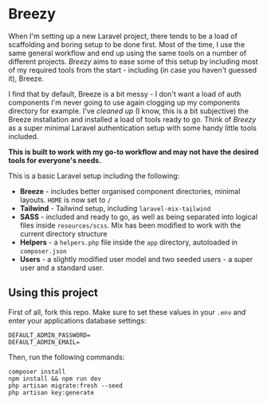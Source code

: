 # Breezy

When I'm setting up a new Laravel project, there tends to be a load of scaffolding and boring setup to be done first. Most of the time, I
use the same general workflow and end up using the same tools on a number of different projects. *Breezy* aims to ease some of this setup by including
most of my required tools from the start - including (in case you haven't guessed it), Breeze.

I find that by default, Breeze is a bit messy - I don't want a load of auth components I'm never going to 
use again clogging up my components directory for example. I've *cleaned up* (I know, this is a bit subjective) the Breeze installation
and installed a load of tools ready to go. Think of *Breezy* as a super minimal Laravel authentication setup with some handy little tools included.

**This is built to work with my go-to workflow and may not have the desired tools for everyone's needs.**

This is a basic Laravel setup including the following:

- **Breeze** - includes better organised component directories, minimal layouts. `HOME` is now set to `/`
- **Tailwind** - Tailwind setup, including `laravel-mix-tailwind`
- **SASS** - included and ready to go, as well as being separated into logical files inside `resources/scss`. Mix
has been modified to work with the current directory structure
- **Helpers** - a `helpers.php` file inside the `app` directory, autoloaded in `composer.json`
- **Users** - a slightly modified user model and two seeded users - a super user and a standard user.

## Using this project
First of all, fork this repo. Make sure to set these values in your `.env` and enter your applications database settings:
```
DEFAULT_ADMIN_PASSWORD=
DEFAULT_ADMIN_EMAIL=
```

Then, run the following commands:
```
composer install
npm install && npm run dev
php artisan migrate:fresh --seed
php artisan key:generate
```


